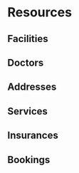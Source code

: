 # Resources



## Facilities



## Doctors



## Addresses



## Services



## Insurances



## Bookings